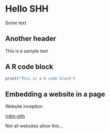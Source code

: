 # Hello SHH

Some text

## Another header
This is a sample text


## A R code block
```r
print("This is a R code block")
```

## Embedding a website in a page

Website inception

[rrdm-shh](https://rrdm-shh.github.io ':include :type=iframe width=100% height=400px')

Not all websites allow this...